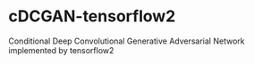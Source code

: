 # cDCGAN-tensorflow2
Conditional Deep Convolutional Generative Adversarial Network implemented by tensorflow2

